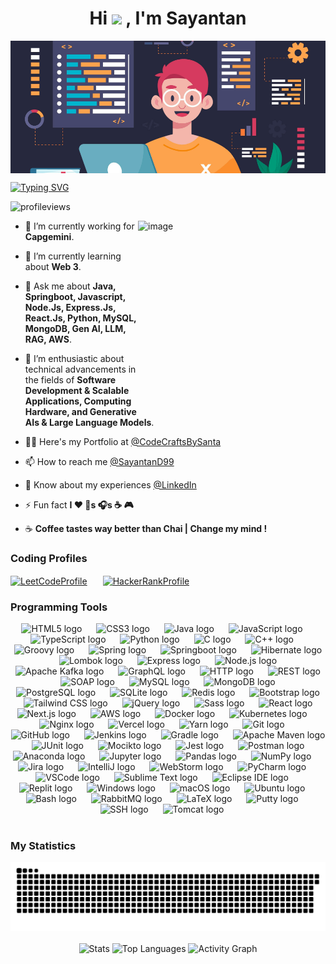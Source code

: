 <h1 align="center">Hi <a href=""><img src="https://media.giphy.com/media/hvRJCLFzcasrR4ia7z/giphy.gif" width="25px"></a> , I'm Sayantan</h1>

<img align="center" src="https://raw.githubusercontent.com/sayantand99/sayantand99/main/.github/workflows/images/Banner-1.png" width="1200" alt="banner"/>

[![Typing SVG](https://readme-typing-svg.demolab.com?font=Fira+Code&pause=1000&center=true&vCenter=true&width=1200&lines=A+Young+Software+Engineer+from+%F0%9F%87%AE%F0%9F%87%B3)](https://git.io/typing-svg)

<p align="left"><img src="https://komarev.com/ghpvc/?username=sayantand99&label=Profile%20views&color=0e75b6&style=flat" alt="profileviews"/> </p>

<img align="right" width="300" src="https://raw.githubusercontent.com/sayantand99/sayantand99/main/.github/workflows/images/Intro.gif" width="200" height="300" alt="image"/>

- 🔭 I’m currently working for **Capgemini**.

- 🌱 I’m currently learning about **Web 3**.

- 💬 Ask me about **Java, Springboot, Javascript, Node.Js, Express.Js, React.Js, Python, MySQL, MongoDB, Gen AI, LLM, RAG, AWS**.

- 🤝 I’m enthusiastic about technical advancements in the fields of **Software Development & Scalable Applications, Computing Hardware, and Generative AIs & Large Language Models**.

- 👨‍💻 Here's my Portfolio at [@CodeCraftsBySanta](https://codecraftsbysanta.in/)

- 📫 How to reach me [@SayantanD99](https://x.com/SayantanD99)

- 📄 Know about my experiences [@LinkedIn](https://www.linkedin.com/in/sayantand99/)

- ⚡ Fun fact **I ❤️ 🐶s 🎧s ☕ 🎮**

- ☕ **Coffee tastes way better than Chai | Change my mind !** 

<h3 align="left">Coding Profiles</h3>

<p align="left"><a href="https://www.leetcode.com/sayantand99" target="blank"><img align="center" src="https://raw.githubusercontent.com/rahuldkjain/github-profile-readme-generator/master/src/images/icons/Social/leet-code.svg" alt="LeetCodeProfile" height="40"/><img width="25"/></a><a href="https://www.hackerrank.com/sayantand99" target="blank"><img align="center" src="https://raw.githubusercontent.com/rahuldkjain/github-profile-readme-generator/master/src/images/icons/Social/hackerrank.svg" alt="HackerRankProfile" height="40"/><img width="25"/></a></p>

<h3 align="left">Programming Tools</h3>

<div align="center">
  <!-- Programming Languages -->
  <img src="https://cdn.jsdelivr.net/gh/devicons/devicon/icons/html5/html5-original.svg" height="40" alt="HTML5 logo" />
  <img width="15" />
  <img src="https://cdn.jsdelivr.net/gh/devicons/devicon/icons/css3/css3-original.svg" height="40" alt="CSS3 logo" />
  <img width="15" />
  <img src="https://cdn.jsdelivr.net/gh/devicons/devicon/icons/java/java-original.svg" height="40" alt="Java logo" />
  <img width="15" />
  <img src="https://cdn.jsdelivr.net/gh/devicons/devicon/icons/javascript/javascript-original.svg" height="40" alt="JavaScript logo" />
  <img width="15" />
  <img src="https://cdn.jsdelivr.net/gh/devicons/devicon/icons/typescript/typescript-original.svg" height="40" alt="TypeScript logo" />
  <img width="15" />
  <img src="https://cdn.jsdelivr.net/gh/devicons/devicon/icons/python/python-original.svg" height="40" alt="Python logo" />
  <img width="15" />
  <img src="https://raw.githubusercontent.com/marwin1991/profile-technology-icons/refs/heads/main/icons/c.png" height="40" alt="C logo" />
  <img width="15" />
  <img src="https://cdn.jsdelivr.net/gh/devicons/devicon/icons/cplusplus/cplusplus-original.svg" height="40" alt="C++ logo" />
  <img width="15" />
  <img src="https://cdn.jsdelivr.net/gh/devicons/devicon/icons/groovy/groovy-original.svg" height="40" alt="Groovy logo" />
  <img width="15" />

  <!-- Backend Technologies -->
  <img src="https://cdn.jsdelivr.net/gh/devicons/devicon/icons/spring/spring-original.svg" height="40" alt="Spring logo" />
  <img width="15" />
  <img src="https://raw.githubusercontent.com/marwin1991/profile-technology-icons/refs/heads/main/icons/spring_boot.png" height="40" alt="Springboot logo" />
  <img width="15" />
  <img src="https://raw.githubusercontent.com/marwin1991/profile-technology-icons/refs/heads/main/icons/hibernate.png" height="40" alt="Hibernate logo" />
  <img width="15" />
  <img src="https://raw.githubusercontent.com/marwin1991/profile-technology-icons/refs/heads/main/icons/lombok.png" height="40" alt="Lombok logo" />
  <img width="15" />
  <img src="https://skillicons.dev/icons?i=express" height="40" alt="Express logo" />
  <img width="15" />
  <img src="https://raw.githubusercontent.com/marwin1991/profile-technology-icons/refs/heads/main/icons/node_js.png" height="40" alt="Node.js logo" />
  <img width="15" />
  <img src="https://cdn.simpleicons.org/apachekafka/apachekafka-original.svg" height="40" alt="Apache Kafka logo" />
  <img width="15" />
  <img src="https://cdn.jsdelivr.net/gh/devicons/devicon/icons/graphql/graphql-plain.svg" height="40" alt="GraphQL logo" />
  <img width="15" />
  <img src="https://raw.githubusercontent.com/marwin1991/profile-technology-icons/refs/heads/main/icons/http.png" height="40" alt="HTTP logo" />
  <img width="15" />
  <img src="https://raw.githubusercontent.com/marwin1991/profile-technology-icons/refs/heads/main/icons/rest.png" height="40" alt="REST logo" />
  <img width="15" />
  <img src="https://raw.githubusercontent.com/marwin1991/profile-technology-icons/refs/heads/main/icons/soap.png" height="40" alt="SOAP logo" />
  <img width="15" />

  <!-- Databases -->
  <img src="https://cdn.simpleicons.org/mysql/4479A1" height="40" alt="MySQL logo" />
  <img width="15" />
  <img src="https://cdn.jsdelivr.net/gh/devicons/devicon/icons/mongodb/mongodb-original.svg" height="40" alt="MongoDB logo" />
  <img width="15" />
  <img src="https://cdn.jsdelivr.net/gh/devicons/devicon/icons/postgresql/postgresql-original.svg" height="40" alt="PostgreSQL logo" />
  <img width="15" />
  <img src="https://cdn.jsdelivr.net/gh/devicons/devicon/icons/sqlite/sqlite-original.svg" height="40" alt="SQLite logo" />
  <img width="15" />
  <img src="https://cdn.jsdelivr.net/gh/devicons/devicon/icons/redis/redis-original.svg" height="40" alt="Redis logo" />
  <img width="15" />

  <!-- Frontend Technologies -->
  <img src="https://cdn.jsdelivr.net/gh/devicons/devicon/icons/bootstrap/bootstrap-original.svg" height="40" alt="Bootstrap logo" />
  <img width="15" />
  <img src="https://cdn.simpleicons.org/tailwindcss/06B6D4" height="40" alt="Tailwind CSS logo" />
  <img width="15" />
  <img src="https://cdn.jsdelivr.net/gh/devicons/devicon/icons/jquery/jquery-original.svg" height="40" alt="jQuery logo" />
  <img width="15" />
  <img src="https://cdn.jsdelivr.net/gh/devicons/devicon/icons/sass/sass-original.svg" height="40" alt="Sass logo" />
  <img width="15" />
  <img src="https://cdn.jsdelivr.net/gh/devicons/devicon/icons/react/react-original.svg" height="40" alt="React logo" />
  <img width="15" />
  <img src="https://cdn.jsdelivr.net/gh/devicons/devicon/icons/nextjs/nextjs-original.svg" height="40" alt="Next.js logo" />
  <img width="15" />

  <!-- DevOps & Deployment -->
  <img src="https://skillicons.dev/icons?i=aws" height="40" alt="AWS logo" />
  <img width="15" />
  <img src="https://cdn.simpleicons.org/docker/2496ED" height="40" alt="Docker logo" />
  <img width="15" />
  <img src="https://cdn.simpleicons.org/kubernetes/326CE5" height="40" alt="Kubernetes logo" />
  <img width="15" />
  <img src="https://cdn.simpleicons.org/nginx/009639" height="40" alt="Nginx logo" />
  <img width="15" />
  <img src="https://skillicons.dev/icons?i=vercel" height="40" alt="Vercel logo" />
  <img width="15" />
  <img src="https://raw.githubusercontent.com/marwin1991/profile-technology-icons/refs/heads/main/icons/yarn.png" height="40" alt="Yarn logo" />
  <img width="15" />

  <!-- Version Control -->
  <img src="https://cdn.jsdelivr.net/gh/devicons/devicon/icons/git/git-original.svg" height="40" alt="Git logo" />
  <img width="15" />
  <img src="https://raw.githubusercontent.com/marwin1991/profile-technology-icons/refs/heads/main/icons/github.png" height="40" alt="GitHub logo" />
  <img width="15" />

  <!-- CI/CD & Build Tools -->
  <img src="https://cdn.jsdelivr.net/gh/devicons/devicon/icons/jenkins/jenkins-line.svg" height="40" alt="Jenkins logo" />
  <img width="15" />
  <img src="https://cdn.jsdelivr.net/gh/devicons/devicon/icons/gradle/gradle-original.svg" height="40" alt="Gradle logo" />
  <img width="15" />
  <img src="https://cdn.simpleicons.org/apachemaven/C71A36" height="40" alt="Apache Maven logo" />
  <img width="15" />

  <!-- Testing & API Tools -->
  <img src="https://raw.githubusercontent.com/marwin1991/profile-technology-icons/refs/heads/main/icons/junit.png" height="40" alt="JUnit logo" />
  <img width="15" />
  <img src="https://raw.githubusercontent.com/marwin1991/profile-technology-icons/refs/heads/main/icons/mocikto.png" height="40" alt="Mocikto logo" />
  <img width="15" />
  <img src="https://cdn.jsdelivr.net/gh/devicons/devicon/icons/jest/jest-plain.svg" height="40" alt="Jest logo" />
  <img width="15" />
  <img src="https://cdn.simpleicons.org/postman/FF6C37" height="40" alt="Postman logo" />
  <img width="15" />

  <!-- Data Science -->
  <img src="https://cdn.jsdelivr.net/gh/devicons/devicon/icons/anaconda/anaconda-original.svg" height="40" alt="Anaconda logo" />
  <img width="15" />
  <img src="https://cdn.jsdelivr.net/gh/devicons/devicon/icons/jupyter/jupyter-original.svg" height="40" alt="Jupyter logo" />
  <img width="15" />
  <img src="https://raw.githubusercontent.com/marwin1991/profile-technology-icons/refs/heads/main/icons/pandas.png" height="40" alt="Pandas logo" />
  <img width="15" />
  <img src="https://cdn.jsdelivr.net/gh/devicons/devicon/icons/numpy/numpy-original.svg" height="40" alt="NumPy logo" />
  <img width="15" />

  <!-- Project Management -->
  <img src="https://cdn.jsdelivr.net/gh/devicons/devicon/icons/jira/jira-original.svg" height="40" alt="Jira logo" />
  <img width="15" />

  <!-- IDEs & Editors -->
  <img src="https://cdn.jsdelivr.net/gh/devicons/devicon/icons/intellij/intellij-original.svg" height="40" alt="IntelliJ logo" />
  <img width="15" />
  <img src="https://cdn.jsdelivr.net/gh/devicons/devicon/icons/webstorm/webstorm-original.svg" height="40" alt="WebStorm logo" />
  <img width="15" />
  <img src="https://cdn.jsdelivr.net/gh/devicons/devicon/icons/pycharm/pycharm-original.svg" height="40" alt="PyCharm logo" />
  <img width="15" />
  <img src="https://raw.githubusercontent.com/marwin1991/profile-technology-icons/refs/heads/main/icons/visual_studio_code.png" height="40" alt="VSCode logo" />
  <img width="15" />
  <img src="https://raw.githubusercontent.com/marwin1991/profile-technology-icons/refs/heads/main/icons/sublime_text.png" height="40" alt="Sublime Text logo" />
  <img width="15" />
  <img src="https://skillicons.dev/icons?i=eclipse" height="40" alt="Eclipse IDE logo" />
  <img width="15" />
  <img src="https://cdn.simpleicons.org/replit/F26207" height="40" alt="Replit logo" />
  <img width="15" />

  <!-- Operating Systems -->
  <img src="https://raw.githubusercontent.com/marwin1991/profile-technology-icons/refs/heads/main/icons/windows.png" height="40" alt="Windows logo" />
  <img width="15" />
  <img src="https://raw.githubusercontent.com/marwin1991/profile-technology-icons/refs/heads/main/icons/macos.png" height="40" alt="macOS logo" />
  <img width="15" />
  <img src="https://raw.githubusercontent.com/marwin1991/profile-technology-icons/refs/heads/main/icons/ubuntu.png" height="40" alt="Ubuntu logo" />
  <img width="15" />

  <!-- Miscellaneous Tools -->
  <img src="https://cdn.simpleicons.org/gnubash/4EAA25" height="40" alt="Bash logo" />
  <img width="15" />
  <img src="https://cdn.simpleicons.org/rabbitmq/FF6600" height="40" alt="RabbitMQ logo" />
  <img width="15" />
  <img src="https://cdn.simpleicons.org/latex/008080" height="40" alt="LaTeX logo" />
  <img width="15" />
  <img src="https://cdn.jsdelivr.net/gh/devicons/devicon/icons/putty/putty-original.svg" height="40" alt="Putty logo" />
  <img width="15" />
  <img src="https://cdn.jsdelivr.net/gh/devicons/devicon/icons/ssh/ssh-original.svg" height="40" alt="SSH logo" />
  <img width="15" />
  <img src="https://cdn.jsdelivr.net/gh/devicons/devicon/icons/tomcat/tomcat-original.svg" height="40" alt="Tomcat logo" />
  <img width="15" />
  
</div>

<br clear="both">

<h3 align="left">My Statistics</h3>

<div align="center">
  <source media="(prefers-color-scheme: dark)" srcset="https://raw.githubusercontent.com/sayantand99/sayantand99/output/github-snake-dark.svg" />
  <source media="(prefers-color-scheme: light)" srcset="https://raw.githubusercontent.com/sayantand99/sayantand99/output/github-snake.svg" />
  <img alt="github-snake" src="https://raw.githubusercontent.com/sayantand99/sayantand99/output/github-snake.svg" />
</div>

<br />

<div align="center">
  <img src="https://github-readme-stats.vercel.app/api?username=SayantanD99&hide_title=false&hide_rank=true&show_icons=true&include_all_commits=true&count_private=true&disable_animations=false&theme=dracula&locale=en&hide_border=false&order=1" alt="Stats" height="150"/>
  <img src="https://github-readme-stats.vercel.app/api/top-langs?username=SayantanD99&show_icons=true&theme=dracula&locale=en&layout=compact" alt="Top Languages" height="150"/>
  <img src="https://github-readme-activity-graph.vercel.app/graph?username=SayantanD99&radius=16&theme=react&area=true&order=5" alt="Activity Graph" height="150"/>
</div>
